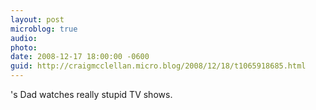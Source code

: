 ```yaml
---
layout: post
microblog: true
audio: 
photo: 
date: 2008-12-17 18:00:00 -0600
guid: http://craigmcclellan.micro.blog/2008/12/18/t1065918685.html
---
```

's Dad watches really stupid TV shows.
